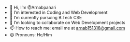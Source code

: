 - 👋 Hi, I’m @Arnabpahari
- 👀 I’m interested in Coding and Web Development
- 🌱 I’m currently pursuing B.Tech CSE
- 💞️ I’m looking to collaborate on Web Development projects
- 📫 How to reach me: email me at arnab151316@gmail.com
- 😄 Pronouns: He/Him

<!---
Arnabpahari/Arnabpahari is a ✨ special ✨ repository because its `README.md` (this file) appears on your GitHub profile.
You can click the Preview link to take a look at your changes.
--->
